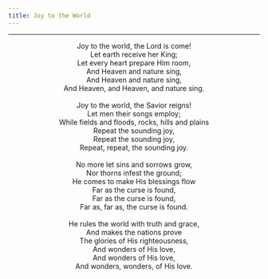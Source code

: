 ```yaml
---
title: Joy to the World
---
```


---
<center>
Joy to the world, the Lord is come!<br/>
Let earth receive her King;<br/>
Let every heart prepare Him room,<br/>
And Heaven and nature sing,<br/>
And Heaven and nature sing,<br/>
And Heaven, and Heaven, and nature sing.<br/>
<br/>
Joy to the world, the Savior reigns!<br/>
Let men their songs employ;<br/>
While fields and floods, rocks, hills and plains<br/>
Repeat the sounding joy,<br/>
Repeat the sounding joy,<br/>
Repeat, repeat, the sounding joy.<br/>
<br/>
No more let sins and sorrows grow,<br/>
Nor thorns infest the ground;<br/>
He comes to make His blessings flow<br/>
Far as the curse is found,<br/>
Far as the curse is found,<br/>
Far as, far as, the curse is found.<br/>
<br/>
He rules the world with truth and grace,<br/>
And makes the nations prove<br/>
The glories of His righteousness,<br/>
And wonders of His love,<br/>
And wonders of His love,<br/>
And wonders, wonders, of His love.
</center>